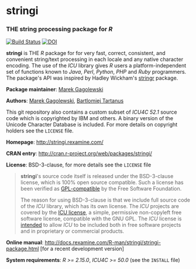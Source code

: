 # **stringi**

### THE string processing package for *R*

[![Build Status](https://travis-ci.org/Rexamine/stringi.svg?branch=master)](https://travis-ci.org/Rexamine/stringi)
[![DOI](https://zenodo.org/badge/6879/Rexamine/stringi.png)](http://dx.doi.org/10.5281/zenodo.12594)

**stringi** is THE *R* package for for very fast, correct, consistent,
and convenient string/text processing in each locale and any native
character encoding. The use of the *ICU* library gives *R* users a
platform-independent set of functions known to *Java*, *Perl*, *Python*,
*PHP* and *Ruby* programmers. The package's API was inspired by
Hadley Wickham's [stringr](http://cran.r-project.org/web/packages/stringr)
package.

**Package maintainer**: [Marek Gagolewski](http://gagolewski.rexamine.com/)

**Authors**: [Marek Gagolewski](http://gagolewski.rexamine.com/),
[Bartlomiej Tartanus](http://tartanus.rexamine.com/)

This git repository also contains a custom subset of *ICU4C 52.1* source code
which is copyrighted by IBM and others. A binary
version of the Unicode Character Database is included.
For more details on copyright holders see the `LICENSE` file.

**Homepage**: http://stringi.rexamine.com/

**CRAN entry**: http://cran.r-project.org/web/packages/stringi/

**License**: BSD-3-clause, for more details see the `LICENSE` file

> **stringi**'s source code itself is released under the BSD-3-clause license,
> which is 100% open source compatible. Such a license has been verified as 
> [GPL-compatible](http://en.wikipedia.org/wiki/BSD_licenses)
> by the Free Software Foundation.
>
> The reason for using BSD-3-clause is that we include full source
> code of the *ICU* library, which has its own license.
> The *ICU* projects are covered by the 
> [ICU license](http://source.icu-project.org/repos/icu/icu/trunk/license.html),
> a simple, permissive non-copyleft free software license, compatible with
> the GNU GPL. The *ICU* license is 
> [intended](http://userguide.icu-project.org/icufaq#TOC-How-is-the-ICU-licensed-)
> to allow *ICU* to be included both in free software projects 
> and in proprietary or commercial products.

**Online manual**: http://docs.rexamine.com/R-man/stringi/stringi-package.html 
[for a recent development version]

**System requirements**: *R >= 2.15.0*, *ICU4C >= 50.0* (see the `INSTALL` file)
